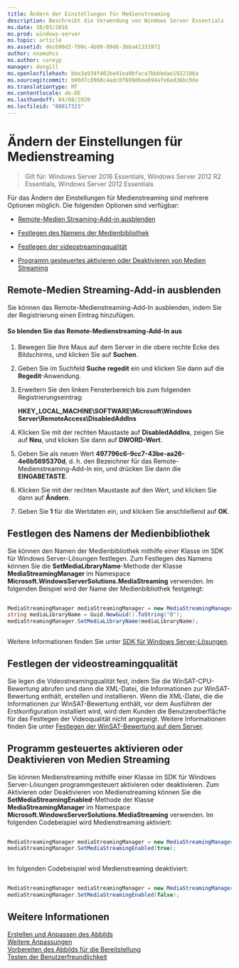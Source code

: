 ```yaml
---
title: Ändern der Einstellungen für Medienstreaming
description: Beschreibt die Verwendung von Windows Server Essentials
ms.date: 10/03/2016
ms.prod: windows-server
ms.topic: article
ms.assetid: dec690d2-f80c-4b09-99d6-3bba41331972
author: nnamuhcs
ms.author: coreyp
manager: dongill
ms.openlocfilehash: bbe3a934f402be91ea9bfaca7bbbbdae1922186a
ms.sourcegitcommit: b00d7c8968c4adc8f699dbee694afe6ed36bc9de
ms.translationtype: MT
ms.contentlocale: de-DE
ms.lasthandoff: 04/08/2020
ms.locfileid: "80817323"
---
```

# <a name="change-media-streaming-settings"></a>Ändern der Einstellungen für Medienstreaming

>Gilt für: Windows Server 2016 Essentials, Windows Server 2012 R2 Essentials, Windows Server 2012 Essentials

Für das Ändern der Einstellungen für Medienstreaming sind mehrere Optionen möglich. Die folgenden Optionen sind verfügbar:  
  
-   [Remote-Medien Streaming-Add-in ausblenden](Change-Media-Streaming-Settings.md#BKMK_DisableRemote)  
  
-   [Festlegen des Namens der Medienbibliothek](Change-Media-Streaming-Settings.md#BKMK_LibraryName)  
  
-   [Festlegen der videostreamingqualität](Change-Media-Streaming-Settings.md#BKMK_StreamingQuality)  
  
-   [Programm gesteuertes aktivieren oder Deaktivieren von Medien Streaming](Change-Media-Streaming-Settings.md#BKMK_Program)  
  
##  <a name="hide-remote-media-streaming-add-in"></a><a name="BKMK_DisableRemote"></a>Remote-Medien Streaming-Add-in ausblenden  
 Sie können das Remote-Medienstreaming-Add-In ausblenden, indem Sie der Registrierung einen Eintrag hinzufügen.  
  
#### <a name="to-hide-the-remote-media-streaming-add-in"></a>So blenden Sie das Remote-Medienstreaming-Add-In aus  
  
1.  Bewegen Sie Ihre Maus auf dem Server in die obere rechte Ecke des Bildschirms, und klicken Sie auf **Suchen**.  
  
2.  Geben Sie im Suchfeld **Suche** **regedit** ein und klicken Sie dann auf die **Regedit**-Anwendung.  
  
3.  Erweitern Sie den linken Fensterbereich bis zum folgenden Registrierungseintrag:  
  
     **HKEY_LOCAL_MACHINE\SOFTWARE\Microsoft\Windows Server\RemoteAccess\DisabledAddIns**  
  
4.  Klicken Sie mit der rechten Maustaste auf **DisabledAddIns**, zeigen Sie auf **Neu**, und klicken Sie dann auf **DWORD-Wert**.  
  
5.  Geben Sie als neuen Wert **497796c6-9cc7-43be-aa26-4e6b5695370d**, d. h. den Bezeichner für das Remote-Medienstreaming-Add-In ein, und drücken Sie dann die **EINGABETASTE**.  
  
6.  Klicken Sie mit der rechten Maustaste auf den Wert, und klicken Sie dann auf **Ändern**.  
  
7.  Geben Sie **1** für die Wertdaten ein, und klicken Sie anschließend auf **OK**.  
  
##  <a name="set-the-media-library-name"></a><a name="BKMK_LibraryName"></a>Festlegen des Namens der Medienbibliothek  
 Sie können den Namen der Medienbibliothek mithilfe einer Klasse im SDK für Windows Server-Lösungen festlegen. Zum Festlegen des Namens können Sie die **SetMediaLibraryName**-Methode der Klasse **MediaStreamingManager** im Namespace **Microsoft.WindowsServerSolutions.MediaStreaming** verwenden. Im folgenden Beispiel wird der Name der Medienbibliothek festgelegt:  
  
```c#  
  
MediaStreamingManager mediaStreamingManager = new MediaStreamingManager();  
string mediaLibraryName = Guid.NewGuid().ToString("B");   
mediaStreamingManager.SetMediaLibraryName(mediaLibraryName);  
  
```  
  
 Weitere Informationen finden Sie unter [SDK für Windows Server-Lösungen](https://go.microsoft.com/fwlink/?LinkID=248648).  
  
##  <a name="set-video-streaming-quality"></a><a name="BKMK_StreamingQuality"></a>Festlegen der videostreamingqualität  
 Sie legen die Videostreamingqualität fest, indem Sie die WinSAT-CPU-Bewertung abrufen und dann die XML-Datei, die Informationen zur WinSAT-Bewertung enthält, erstellen und installieren. Wenn die XML-Datei, die die Informationen zur WinSAT-Bewertung enthält, vor dem Ausführen der Erstkonfiguration installiert wird, wird dem Kunden die Benutzeroberfläche für das Festlegen der Videoqualität nicht angezeigt. Weitere Informationen finden Sie unter [Festlegen der WinSAT-Bewertung auf dem Server](Set-the-WinSAT-Score-on-the-Server.md).  
  
##  <a name="programmatically-enable-or-disable-media-streaming"></a><a name="BKMK_Program"></a>Programm gesteuertes aktivieren oder Deaktivieren von Medien Streaming  
 Sie können Medienstreaming mithilfe einer Klasse im SDK für Windows Server-Lösungen programmgesteuert aktivieren oder deaktivieren. Zum Aktivieren oder Deaktivieren von Medienstreaming können Sie die **SetMediaStreamingEnabled**-Methode der Klasse **MediaStreamingManager** im Namespace **Microsoft.WindowsServerSolutions.MediaStreaming** verwenden. Im folgenden Codebeispiel wird Medienstreaming aktiviert:  
  
```c#  
  
MediaStreamingManager mediaStreamingManager = new MediaStreamingManager();  
mediaStreamingManager.SetMediaStreamingEnabled(true);  
  
```  
  
 Im folgenden Codebeispiel wird Medienstreaming deaktiviert:  
  
```c#  
  
MediaStreamingManager mediaStreamingManager = new MediaStreamingManager();  
mediaStreamingManager.SetMediaStreamingEnabled(false);  
```  
  
## <a name="see-also"></a>Weitere Informationen  
 [Erstellen und Anpassen des Abbilds](Creating-and-Customizing-the-Image.md)   
 [Weitere Anpassungen](Additional-Customizations.md)   
 [Vorbereiten des Abbilds für die Bereitstellung](Preparing-the-Image-for-Deployment.md)   
 [Testen der Benutzerfreundlichkeit](Testing-the-Customer-Experience.md)